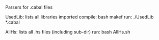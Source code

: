 Parsers for .cabal files

UsedLib: lists all libraries imported
compile: bash makef
run: ./UsedLib *.cabal

AllHs: lists all .hs files (including sub-dir)
run: bash AllHs.sh
